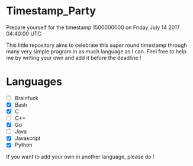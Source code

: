 # Timestamp_Party
Prepare yourself for the timestamp 1500000000 on Friday July 14 2017 04:40:00 UTC

This little repository aims to celebrate this super round timestamp through many very simple program in as much language as I can.
Feel free to help me by writing your own and add it before the deadline !

# Languages
- [ ] Brainfuck
- [x] Bash
- [x] C
- [ ] C++
- [x] Go
- [ ] Java
- [x] Javascript
- [x] Python

If you want to add your own in another language, please do !
